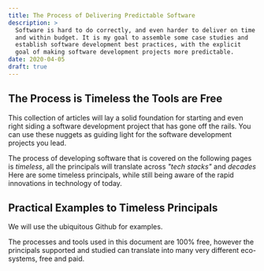 ```yaml
---
title: The Process of Delivering Predictable Software
description: > 
  Software is hard to do correctly, and even harder to deliver on time
  and within budget. It is my goal to assemble some case studies and
  establish software development best practices, with the explicit
  goal of making software development projects more predictable. 
date: 2020-04-05
draft: true
---
```



## The Process is Timeless the Tools are Free

This collection of articles will lay a solid foundation for starting
and even right siding a software development project that has gone off
the rails. You can use these nuggets as guiding light for the software
development projects you lead.

The process of developing software that is covered on the following
pages is _timeless_, all the principals will translate across _"tech
stacks"_ and _decades_ Here are some timeless principals, while still
being aware of the rapid innovations in technology of today.

## Practical Examples to Timeless Principals

We will use the ubiquitous Github for examples.

The processes and tools used in this document are 100% free, however
the principals supported and studied can translate into many very
different eco-systems, free and paid.

